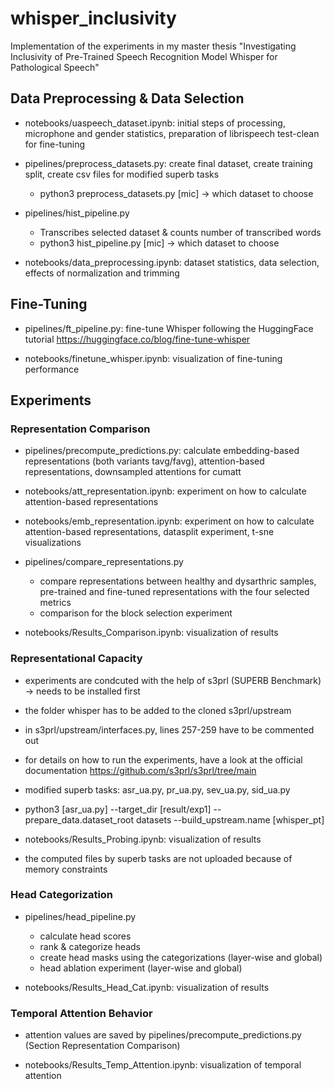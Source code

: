# whisper_inclusivity
Implementation of the experiments in my master thesis "Investigating Inclusivity of Pre-Trained Speech Recognition Model Whisper for Pathological Speech"


## Data Preprocessing & Data Selection

- notebooks/uaspeech_dataset.ipynb: initial steps of processing, microphone and gender statistics, preparation of librispeech test-clean for fine-tuning

- pipelines/preprocess_datasets.py: create final dataset, create training split, create csv files for modified superb tasks
    - python3 preprocess_datasets.py [mic] -> which dataset to choose


- pipelines/hist_pipeline.py
    - Transcribes selected dataset & counts number of transcribed words
    - python3 hist_pipeline.py [mic] -> which dataset to choose

- notebooks/data_preprocessing.ipynb: dataset statistics, data selection, effects of normalization and trimming


## Fine-Tuning

- pipelines/ft_pipeline.py: fine-tune Whisper following the HuggingFace tutorial https://huggingface.co/blog/fine-tune-whisper

- notebooks/finetune_whisper.ipynb: visualization of fine-tuning performance

## Experiments

### Representation Comparison

- pipelines/precompute_predictions.py: calculate embedding-based representations (both variants tavg/favg), attention-based representations, downsampled attentions for cumatt 

- notebooks/att_representation.ipynb: experiment on how to calculate attention-based representations

- notebooks/emb_representation.ipynb: experiment on how to calculate attention-based representations, datasplit experiment, t-sne visualizations

- pipelines/compare_representations.py
    - compare representations between healthy and dysarthric samples, pre-trained and fine-tuned representations with the four selected metrics
    - comparison for the block selection experiment

- notebooks/Results_Comparison.ipynb: visualization of results

### Representational Capacity

- experiments are condcuted with the help of s3prl (SUPERB Benchmark) -> needs to be installed first

- the folder whisper has to be added to the cloned s3prl/upstream

- in s3prl/upstream/interfaces.py, lines 257-259 have to be commented out

- for details on how to run the experiments, have a look at the official documentation https://github.com/s3prl/s3prl/tree/main

- modified superb tasks: asr_ua.py, pr_ua.py, sev_ua.py, sid_ua.py
- python3 [asr_ua.py] --target_dir [result/exp1] --prepare_data.dataset_root datasets --build_upstream.name [whisper_pt]

- notebooks/Results_Probing.ipynb: visualization of results

- the computed files by superb tasks are not uploaded because of memory constraints

### Head Categorization

- pipelines/head_pipeline.py
    - calculate head scores
    - rank & categorize heads
    - create head masks using the categorizations (layer-wise and global)
    - head ablation experiment (layer-wise and global)

- notebooks/Results_Head_Cat.ipynb: visualization of results

### Temporal Attention Behavior

- attention values are saved by pipelines/precompute_predictions.py (Section Representation Comparison)

- notebooks/Results_Temp_Attention.ipynb: visualization of temporal attention
